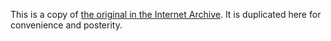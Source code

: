 This is a copy of [the original in the Internet Archive](https://web.archive.org/web/20090217092709/http://home.no.net/~htoerrin/md_if/md_spek.htm). It is duplicated here for convenience and posterity.
